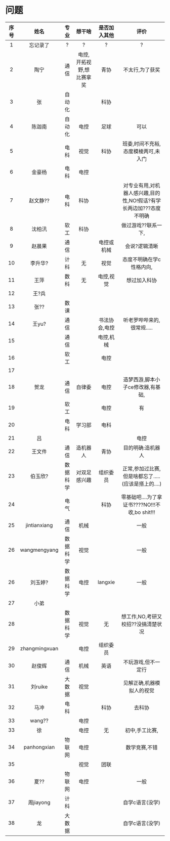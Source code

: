 # 问题

|序号|姓名|专业|想干啥|是否加入其他|评价|
|:-:|:-:|:-:|:-:|:-:|:-:|
|1|忘记录了|?|?|?|?|
|2|陶宁| 通信| 电控,开拓视野,想比赛拿奖| 青协|不太行,为了获奖|
|3|张|自动化||科协||
|4|陈迦南|自动化|电控|足球|可以|
|5||电科|视觉|科协|班委,时间不充裕,态度模棱两可,未入门|
|6|金豪杨|电科|电控|||
|7|赵文静??|电科|科协||对专业有用,对机器人感兴趣,目的性,NO!假话?有学长两边加???态度不明确|
|8|沈柏汛|软工|科协||做过游戏??联系一下,|
|9|赵晨果|通信||电控或机械|会说?逻辑清晰|
|10|李升华?|计科|无|视觉|态度不明确在学c性格内向,|
|11|王萍|数科|无|电控,视觉|想过加入科协|
|12|王?兵|||||
|13|张??|数课||||
|14|王yu?|通信||书法协会,电控|听老罗哔哔来的,很常规.....|
|15||通信||电控,机械||
|16||软工||电控||还行,具有不确定因素,会有冲突,性格和我很像|
|17||||||态度不明确|
|18|贺龙|通信|自律委|电控|造梦西游,脚本小子ce修改器,有基础,|
|19||软工||电控|有||
|20||电科|学习部|电科|||
|21|吕||||电控||
|22|王文件|通信|造机器人|青协|目的明确:造机器人|
|23|伯玉欣?|数据科学|对双足感兴趣|组织委员|正常,参加过比赛,但是啥都忘了.....(应该是搭上的....)|
|24||电气||科协|零基础吧....为了拿证书????NO!!!不收,bo shit!!!|
|25|jintianxiang|通信|机械||一般|
|26|wangmengyang|数据科学|视觉||一般|
|26|刘玉婷?|数据科学|电控|langxie|一般|
|27|小弟|||||
|28||数据科学|视觉|无|想工作,NO,考研又校招??没搞清楚状况|
|29|zhangmingxuan||电控|组织委员||
|30|赵俊辉|通信|机械|英语|不玩游戏,但不一定行|
|31|刘ruike|大数据|视觉||见解正确,机器模拟人的视觉|
|32|马冲|电科||科协|去科协|
|33|wang??||电控|||
|33|徐||电控|无|初中,手工比赛,|
|34|panhongxian|物联网|电控||数学竞赛,不错|
|35|||视觉|团联||
|36|夏??|物联网|电控||一般|
|37|周jiayong|计科|||自学c语言(没学)|
|38|龙|大数据|||自学c语言(没学)|
